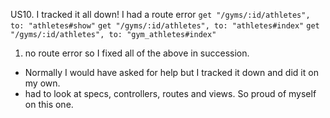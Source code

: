 US10.  I tracked it all down!  I had a route error 
  `get "/gyms/:id/athletes", to: "athletes#show"`
  `get "/gyms/:id/athletes", to: "athletes#index"`
  `get "/gyms/:id/athletes", to: "gym_athletes#index"`

1. no route error so I fixed all of the above in succession.
- Normally I would have asked for help but I tracked it down and did it on my own.  
- had to look at specs, controllers, routes and views.  So proud of myself on this one.  